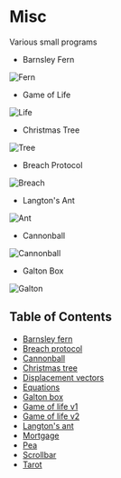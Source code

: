 # Misc

Various small programs

* Barnsley Fern

![Fern](https://i.imgur.com/xEhQxWb.png)

* Game of Life

![Life](https://i.imgur.com/MaaN8vt.png)

* Christmas Tree

![Tree](https://i.imgur.com/TR7bGia.png)

* Breach Protocol

![Breach](https://i.imgur.com/jHigPXH.png)

* Langton's Ant

![Ant](https://i.imgur.com/qxY8m2j.png)

* Cannonball

![Cannonball](https://i.imgur.com/ZyiJEfa.png)

* Galton Box

![Galton](https://i.imgur.com/sBXk9PA.png)

## Table of Contents

* [Barnsley fern](fern.rb)
* [Breach protocol](breach.tcl)
* [Cannonball](cannon.tcl)
* [Christmas tree](tree.rkt)
* [Displacement vectors](displacement.tcl)
* [Equations](root.ndf)
* [Galton box](galton.tcl)
* [Game of life v1](game.rb)
* [Game of life v2](life.ndf)
* [Langton's ant](langton.tcl)
* [Mortgage](money.ndf)
* [Pea](pea.tcl)
* [Scrollbar](marker.tcl)
* [Tarot](tarot.exs)
